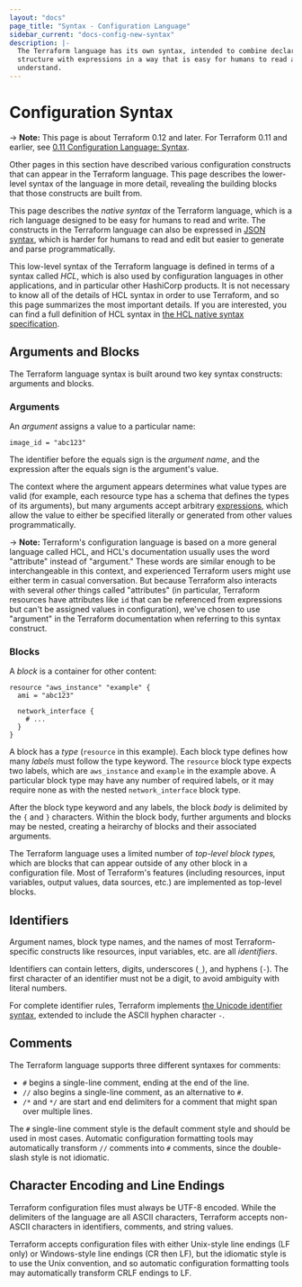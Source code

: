 ```yaml
---
layout: "docs"
page_title: "Syntax - Configuration Language"
sidebar_current: "docs-config-new-syntax"
description: |-
  The Terraform language has its own syntax, intended to combine declarative
  structure with expressions in a way that is easy for humans to read and
  understand.
---
```


# Configuration Syntax

-> **Note:** This page is about Terraform 0.12 and later. For Terraform 0.11 and
earlier, see
[0.11 Configuration Language: Syntax](../configuration-0-11/syntax.html).

Other pages in this section have described various configuration constructs
that can appear in the Terraform language. This page describes the lower-level
syntax of the language in more detail, revealing the building blocks that
those constructs are built from.

This page describes the _native syntax_ of the Terraform language, which is
a rich language designed to be easy for humans to read and write. The
constructs in the Terraform language can also be expressed in
[JSON syntax](./syntax-json.html), which is harder for humans
to read and edit but easier to generate and parse programmatically.

This low-level syntax of the Terraform language is defined in terms of a
syntax called _HCL_, which is also used by configuration languages in
other applications, and in particular other HashiCorp products.
It is not necessary to know all of the details of HCL syntax in
order to use Terraform, and so this page summarizes the most important
details. If you are interested, you can find a full definition of HCL
syntax in
[the HCL native syntax specification](https://github.com/hashicorp/hcl2/blob/master/hcl/hclsyntax/spec.md).

## Arguments and Blocks

The Terraform language syntax is built around two key syntax constructs:
arguments and blocks.

### Arguments

An _argument_ assigns a value to a particular name:

```hcl
image_id = "abc123"
```

The identifier before the equals sign is the _argument name_, and the expression
after the equals sign is the argument's value.

The context where the argument appears determines what value types are valid
(for example, each resource type has a schema that defines the types of its
arguments), but many arguments accept arbitrary
[expressions](./expressions.html), which allow the value to
either be specified literally or generated from other values programmatically.

-> **Note:** Terraform's configuration language is based on a more general
language called HCL, and HCL's documentation usually uses the word "attribute"
instead of "argument." These words are similar enough to be interchangeable in
this context, and experienced Terraform users might use either term in casual
conversation. But because Terraform also interacts with several _other_ things
called "attributes" (in particular, Terraform resources have attributes like
`id` that can be referenced from expressions but can't be assigned values in
configuration), we've chosen to use "argument" in the Terraform documentation
when referring to this syntax construct.

### Blocks

A _block_ is a container for other content:

```hcl
resource "aws_instance" "example" {
  ami = "abc123"

  network_interface {
    # ...
  }
}
```

A block has a _type_ (`resource` in this example). Each block type defines
how many _labels_ must follow the type keyword. The `resource` block type
expects two labels, which are `aws_instance` and `example` in the example above.
A particular block type may have any number of required labels, or it may
require none as with the nested `network_interface` block type.

After the block type keyword and any labels, the block _body_ is delimited
by the `{` and `}` characters. Within the block body, further arguments
and blocks may be nested, creating a heirarchy of blocks and their associated
arguments.

The Terraform language uses a limited number of _top-level block types,_ which
are blocks that can appear outside of any other block in a configuration file.
Most of Terraform's features (including resources, input variables, output
values, data sources, etc.) are implemented as top-level blocks.

## Identifiers

Argument names, block type names, and the names of most Terraform-specific
constructs like resources, input variables, etc. are all _identifiers_.

Identifiers can contain letters, digits, underscores (`_`), and hyphens (`-`).
The first character of an identifier must not be a digit, to avoid ambiguity
with literal numbers.

For complete identifier rules, Terraform implements
[the Unicode identifier syntax](http://unicode.org/reports/tr31/), extended to
include the ASCII hyphen character `-`.

## Comments

The Terraform language supports three different syntaxes for comments:

* `#` begins a single-line comment, ending at the end of the line.
* `//` also begins a single-line comment, as an alternative to `#`.
* `/*` and `*/` are start and end delimiters for a comment that might span
  over multiple lines.

The `#` single-line comment style is the default comment style and should be
used in most cases. Automatic configuration formatting tools may automatically
transform `//` comments into `#` comments, since the double-slash style is
not idiomatic.

## Character Encoding and Line Endings

Terraform configuration files must always be UTF-8 encoded. While the
delimiters of the language are all ASCII characters, Terraform accepts
non-ASCII characters in identifiers, comments, and string values.

Terraform accepts configuration files with either Unix-style line endings
(LF only) or Windows-style line endings (CR then LF), but the idiomatic style
is to use the Unix convention, and so automatic configuration formatting tools
may automatically transform CRLF endings to LF.
